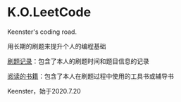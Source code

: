 # K.O.LeetCode
Keenster's coding road.

用长期的刷题来提升个人的编程基础

[刷题记录](刷题记录.md)：包含了本人的刷题时间和题目信息的记录

[阅读的书籍](阅读的书籍.md)：包含了本人在刷题过程中使用的工具书或辅导书



Keenster，始于2020.7.20